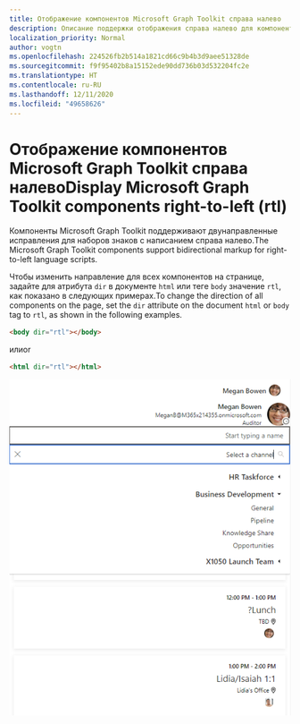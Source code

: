 ```yaml
---
title: Отображение компонентов Microsoft Graph Toolkit справа налево
description: Описание поддержки отображения справа налево для компонентов Microsoft Graph Toolkit.
localization_priority: Normal
author: vogtn
ms.openlocfilehash: 224526fb2b514a1821cd66c9b4b3d9aee51328de
ms.sourcegitcommit: f9f95402b8a15152ede90dd736b03d532204fc2e
ms.translationtype: HT
ms.contentlocale: ru-RU
ms.lasthandoff: 12/11/2020
ms.locfileid: "49658626"
---
```

# <a name="display-microsoft-graph-toolkit-components-right-to-left-rtl"></a><span data-ttu-id="9ea28-103">Отображение компонентов Microsoft Graph Toolkit справа налево</span><span class="sxs-lookup"><span data-stu-id="9ea28-103">Display Microsoft Graph Toolkit components right-to-left (rtl)</span></span>

<span data-ttu-id="9ea28-104">Компоненты Microsoft Graph Toolkit поддерживают двунаправленные исправления для наборов знаков с написанием справа налево.</span><span class="sxs-lookup"><span data-stu-id="9ea28-104">The Microsoft Graph Toolkit components support bidirectional markup for right-to-left language scripts.</span></span>

<span data-ttu-id="9ea28-105">Чтобы изменить направление для всех компонентов на странице, задайте для атрибута `dir` в документе `html` или теге `body` значение `rtl`, как показано в следующих примерах.</span><span class="sxs-lookup"><span data-stu-id="9ea28-105">To change the direction of all components on the page, set the `dir` attribute on the document `html` or `body` tag to `rtl`, as shown in the following examples.</span></span>

```html
<body dir="rtl"></body>
```

<span data-ttu-id="9ea28-106">или</span><span class="sxs-lookup"><span data-stu-id="9ea28-106">or</span></span>

```html
<html dir="rtl"></html>
```

![справа налево](../images/rightToLeft.png)
